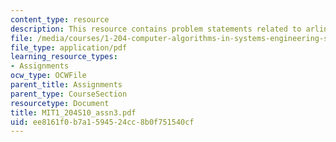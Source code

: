 ```yaml
---
content_type: resource
description: This resource contains problem statements related to arlington network.
file: /media/courses/1-204-computer-algorithms-in-systems-engineering-spring-2010/ee8161f0b7a1594524cc8b0f751540cf_MIT1_204S10_assn3.pdf
file_type: application/pdf
learning_resource_types:
- Assignments
ocw_type: OCWFile
parent_title: Assignments
parent_type: CourseSection
resourcetype: Document
title: MIT1_204S10_assn3.pdf
uid: ee8161f0-b7a1-5945-24cc-8b0f751540cf
---
```

